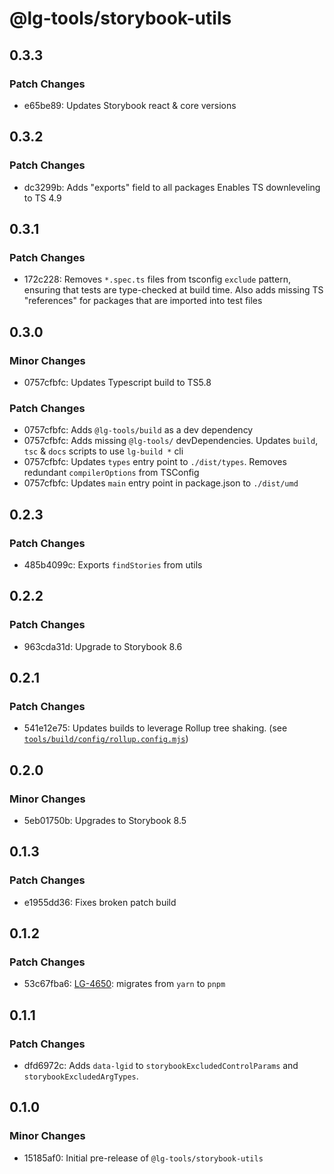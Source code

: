 # @lg-tools/storybook-utils

## 0.3.3

### Patch Changes

- e65be89: Updates Storybook react & core versions

## 0.3.2

### Patch Changes

- dc3299b: Adds "exports" field to all packages
  Enables TS downleveling to TS 4.9

## 0.3.1

### Patch Changes

- 172c228: Removes `*.spec.ts` files from tsconfig `exclude` pattern, ensuring that tests are type-checked at build time.
  Also adds missing TS "references" for packages that are imported into test files

## 0.3.0

### Minor Changes

- 0757cfbfc: Updates Typescript build to TS5.8

### Patch Changes

- 0757cfbfc: Adds `@lg-tools/build` as a dev dependency
- 0757cfbfc: Adds missing `@lg-tools/` devDependencies.
  Updates `build`, `tsc` & `docs` scripts to use `lg-build *` cli
- 0757cfbfc: Updates `types` entry point to `./dist/types`.
  Removes redundant `compilerOptions` from TSConfig
- 0757cfbfc: Updates `main` entry point in package.json to `./dist/umd`

## 0.2.3

### Patch Changes

- 485b4099c: Exports `findStories` from utils

## 0.2.2

### Patch Changes

- 963cda31d: Upgrade to Storybook 8.6

## 0.2.1

### Patch Changes

- 541e12e75: Updates builds to leverage Rollup tree shaking. (see [`tools/build/config/rollup.config.mjs`](https://github.com/mongodb/leafygreen-ui/blob/main/tools/build/config/rollup.config.mjs))

## 0.2.0

### Minor Changes

- 5eb01750b: Upgrades to Storybook 8.5

## 0.1.3

### Patch Changes

- e1955dd36: Fixes broken patch build

## 0.1.2

### Patch Changes

- 53c67fba6: [LG-4650](https://jira.mongodb.org/browse/LG-4650): migrates from `yarn` to `pnpm`

## 0.1.1

### Patch Changes

- dfd6972c: Adds `data-lgid` to `storybookExcludedControlParams` and `storybookExcludedArgTypes`.

## 0.1.0

### Minor Changes

- 15185af0: Initial pre-release of `@lg-tools/storybook-utils`
